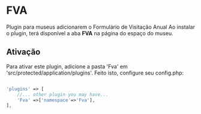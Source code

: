 # FVA
Plugin para museus adicionarem o Formulário de Visitação Anual
Ao instalar o plugin, terá disponível a aba **FVA**
na página do espaço do museu.

## Ativação

Para ativar este plugin, adicione a pasta 'Fva' em 'src/protected/application/plugins'.
Feito isto, configure seu config.php:

```PHP

'plugins' => [
    //... other plugin you may have...
    'Fva' =>['namespace'=>'Fva'],
],

```

